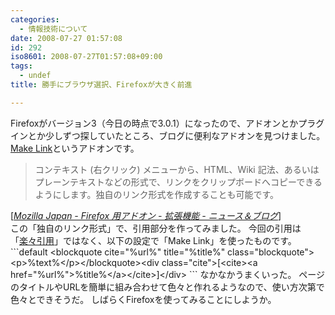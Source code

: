 ```yaml
---
categories:
  - 情報技術について
date: 2008-07-27 01:57:08
id: 292
iso8601: 2008-07-27T01:57:08+09:00
tags:
  - undef
title: 勝手にブラウザ選択、Firefoxが大きく前進

---
```


Firefoxがバージョン3（今日の時点で3.0.1）になったので、アドオンとかプラグインとか少しずつ探していたところ、ブログに便利なアドオンを見つけました。
<a href="https://addons.mozilla.org/ja/firefox/addon/make-link/">Make Link</a>というアドオンです。
<blockquote cite="http://www.mozilla-japan.org/addons/firefox/extensions/news_and_blogs/" title="Mozilla Japan - Firefox 用アドオン - 拡張機能 - ニュース＆ブログ" class="blockquote"><p>コンテキスト (右クリック) メニューから、HTML、Wiki 記法、あるいはプレーンテキストなどの形式で、リンクをクリップボードへコピーできるようにします。独自のリンク形式を作成することも可能です。</p></blockquote><div class="cite">[<cite><a href="https://addons.mozilla.jp/firefox/extensions/news_and_blogs/">Mozilla Japan - Firefox 用アドオン - 拡張機能 - ニュース＆ブログ</a></cite>]</div>
この「独自のリンク形式」で、引用部分を作ってみました。
今回の引用は「<a href="http://www.nqou.net/2008/03/07/003250">楽々引用</a>」ではなく、以下の設定で「Make Link」を使ったものです。
```default
&#60;blockquote cite=&#34;%url%&#34; title=&#34;%title%&#34; class=&#34;blockquote&#34;&#62;&#60;p&#62;%text%&#60;/p&#62;&#60;/blockquote&#62;&#60;div class=&#34;cite&#34;&#62;[&#60;cite&#62;&#60;a href=&#34;%url%&#34;&#62;%title%&#60;/a&#62;&#60;/cite&#62;]&#60;/div&#62;
```
なかなかうまくいった。
ページのタイトルやURLを簡単に組み合わせて色々と作れるようなので、使い方次第で色々とできそうだ。
しばらくFirefoxを使ってみることにしようか。
    	